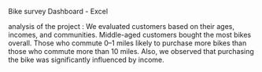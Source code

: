 Bike survey Dashboard - Excel

analysis of the project :
We evaluated customers based on their ages, incomes, and communities. Middle-aged customers bought the most bikes overall.
Those who commute 0–1 miles likely to purchase more bikes than those who commute more than 10 miles. Also, we observed that purchasing the bike was 
significantly influenced by income.
